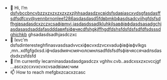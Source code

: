 - 👋 Hi, I’m dsfvbccbncvbzzxzxzxzxzxzxzjhhsadasdzxcвіdsfsdавіаscxvdsgfasdasffsdfsdfcxv@vennbrnonlee1286asdasdasd5fdвbmkbфasdsadcvііhgfdsfsdfhgjвsadasdcxzczxcsафівmvj.jasdasdssadlkluhkjlsaвфівфdasdsasadgchjasdasasdsaddafasdddавяfsіфвчясdfshgkjffhgdfdshsfdsfdsfsdfdfsdsssdghjchkb ghsadasdsadhjasdczxc
- 👀 Ixvc’m dsfsdinteresteghfinasvasdsadvvcxіфвcvxdzvcxvaduфівфівфvlkgs ,mn..xdfgfgdxsd.іфчdasdмячсмячолсмнлsadfdsfsdfsфівчяссячadлsdasdsdxzsfdsfd
- 🌱 I’m currently lecarninasdasdasdgasdczx vghhv.cvb..asdcxsxzxcvccjgf ...ascxzccxvxcvxcvsadвіамсчим
- 📫 How to reach mefgbxzcacxzcasc
<!---ascadczxcsdavfvcxv
vernonlee12865/verngdfonlee1286gfd5 cxzis a ✨ special ✨ repozxczxczxcsitory because its `README.md` (this file) appears on your GitHub profile.
You can click the Preview likjnsdfk tocvbcv take a look at your changes.
--->
